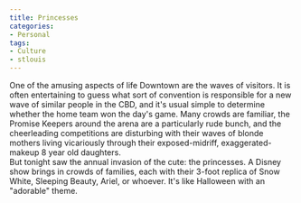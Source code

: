 ```yaml
---
title: Princesses
categories:
- Personal
tags:
- Culture
- stlouis
---
```


One of the amusing aspects of life Downtown are the waves of visitors.  It is often entertaining to guess what sort of convention is responsible for a new wave of similar people in the CBD, and it's usual simple to determine whether the home team won the day's game.  Many crowds are familiar, the Promise Keepers around the arena are a particularly rude bunch, and the cheerleading competitions are disturbing with their waves of blonde mothers living vicariously through their exposed-midriff, exaggerated-makeup 8 year old daughters.  
But tonight saw the annual invasion of the cute: the princesses.  A Disney show brings in crowds of families, each with their 3-foot replica of Snow White, Sleeping Beauty, Ariel, or whoever.  It's like Halloween with an "adorable" theme.
